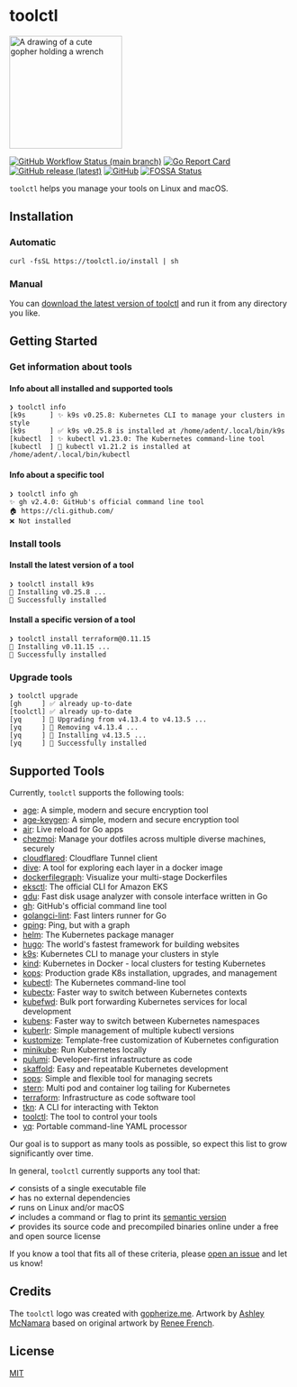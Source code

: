 # toolctl

<img src="https://user-images.githubusercontent.com/547220/146074557-339fc1e4-f83e-4cbb-b885-74cb6b52fd46.png" width="200px" alt="A drawing of a cute gopher holding a wrench">

[![GitHub Workflow Status (main branch)](https://img.shields.io/github/workflow/status/toolctl/toolctl/CI/main)](https://github.com/toolctl/toolctl/actions?query=branch%3Amain)
[![Go Report Card](https://goreportcard.com/badge/github.com/toolctl/toolctl)](https://goreportcard.com/report/github.com/toolctl/toolctl)
[![GitHub release (latest)](https://img.shields.io/github/v/release/toolctl/toolctl)](https://github.com/toolctl/toolctl/releases/latest)
[![GitHub](https://img.shields.io/github/license/toolctl/toolctl)](LICENSE)
[![FOSSA Status](https://app.fossa.com/api/projects/git%2Bgithub.com%2Ftoolctl%2Ftoolctl.svg?type=shield)](https://app.fossa.com/projects/git%2Bgithub.com%2Ftoolctl%2Ftoolctl?ref=badge_shield)

`toolctl` helps you manage your tools on Linux and macOS.

## Installation

### Automatic

```shell
curl -fsSL https://toolctl.io/install | sh
```

### Manual

You can [download the latest version of toolctl](https://github.com/toolctl/toolctl/releases/latest) and run it from any directory you like.

## Getting Started

### Get information about tools

#### Info about all installed and supported tools

```text
❯ toolctl info
[k9s      ] ✨ k9s v0.25.8: Kubernetes CLI to manage your clusters in style
[k9s      ] ✅ k9s v0.25.8 is installed at /home/adent/.local/bin/k9s
[kubectl  ] ✨ kubectl v1.23.0: The Kubernetes command-line tool
[kubectl  ] 🔄 kubectl v1.21.2 is installed at /home/adent/.local/bin/kubectl
```

#### Info about a specific tool

```text
❯ toolctl info gh
✨ gh v2.4.0: GitHub's official command line tool
🏠 https://cli.github.com/
❌ Not installed
```

### Install tools

#### Install the latest version of a tool

```text
❯ toolctl install k9s
👷 Installing v0.25.8 ...
🎉 Successfully installed
```

#### Install a specific version of a tool

```text
❯ toolctl install terraform@0.11.15
👷 Installing v0.11.15 ...
🎉 Successfully installed
```

### Upgrade tools

```text
❯ toolctl upgrade
[gh     ] ✅ already up-to-date
[toolctl] ✅ already up-to-date
[yq     ] 👷 Upgrading from v4.13.4 to v4.13.5 ...
[yq     ] 👷 Removing v4.13.4 ...
[yq     ] 👷 Installing v4.13.5 ...
[yq     ] 🎉 Successfully installed
```

## Supported Tools

Currently, `toolctl` supports the following tools:

- [age](https://age-encryption.org/): A simple, modern and secure encryption tool
- [age-keygen](https://age-encryption.org/): A simple, modern and secure encryption tool
- [air](https://github.com/cosmtrek/air): Live reload for Go apps
- [chezmoi](https://chezmoi.io/): Manage your dotfiles across multiple diverse machines, securely
- [cloudflared](https://github.com/cloudflare/cloudflared): Cloudflare Tunnel client
- [dive](https://github.com/wagoodman/dive): A tool for exploring each layer in a docker image
- [dockerfilegraph](https://github.com/patrickhoefler/dockerfilegraph): Visualize your multi-stage Dockerfiles
- [eksctl](https://eksctl.io/): The official CLI for Amazon EKS
- [gdu](https://github.com/dundee/gdu): Fast disk usage analyzer with console interface written in Go
- [gh](https://cli.github.com/): GitHub's official command line tool
- [golangci-lint](https://golangci-lint.run/): Fast linters runner for Go
- [gping](https://github.com/orf/gping): Ping, but with a graph
- [helm](https://helm.sh/): The Kubernetes package manager
- [hugo](https://gohugo.io/): The world's fastest framework for building websites
- [k9s](https://k9scli.io/): Kubernetes CLI to manage your clusters in style
- [kind](https://kind.sigs.k8s.io/): Kubernetes in Docker - local clusters for testing Kubernetes
- [kops](https://kops.sigs.k8s.io/): Production grade K8s installation, upgrades, and management
- [kubectl](https://kubernetes.io/docs/reference/kubectl/): The Kubernetes command-line tool
- [kubectx](https://github.com/ahmetb/kubectx): Faster way to switch between Kubernetes contexts
- [kubefwd](https://github.com/txn2/kubefwd): Bulk port forwarding Kubernetes services for local development
- [kubens](https://github.com/ahmetb/kubectx): Faster way to switch between Kubernetes namespaces
- [kuberlr](https://github.com/flavio/kuberlr): Simple management of multiple kubectl versions
- [kustomize](https://kustomize.io/): Template-free customization of Kubernetes configuration
- [minikube](https://minikube.sigs.k8s.io/): Run Kubernetes locally
- [pulumi](https://www.pulumi.com/): Developer-first infrastructure as code
- [skaffold](https://skaffold.dev/): Easy and repeatable Kubernetes development
- [sops](https://github.com/mozilla/sops): Simple and flexible tool for managing secrets
- [stern](https://github.com/stern/stern): Multi pod and container log tailing for Kubernetes
- [terraform](https://www.terraform.io/): Infrastructure as code software tool
- [tkn](https://github.com/tektoncd/cli): A CLI for interacting with Tekton
- [toolctl](https://github.com/toolctl/toolctl): The tool to control your tools
- [yq](https://mikefarah.gitbook.io/yq/): Portable command-line YAML processor

Our goal is to support as many tools as possible, so expect this list to grow significantly over time.

In general, `toolctl` currently supports any tool that:

✔ consists of a single executable file\
✔ has no external dependencies\
✔ runs on Linux and/or macOS\
✔ includes a command or flag to print its [semantic version](https://semver.org/)\
✔ provides its source code and precompiled binaries online under a free and open source license

If you know a tool that fits all of these criteria, please [open an issue](https://github.com/toolctl/api/issues/new?title=Tool%20request:%20) and let us know!

## Credits

The `toolctl` logo was created with [gopherize.me](https://gopherize.me/).
Artwork by [Ashley McNamara](https://twitter.com/ashleymcnamara) based on original artwork by [Renee French](https://reneefrench.blogspot.co.uk/).

## License

[MIT](LICENSE)
